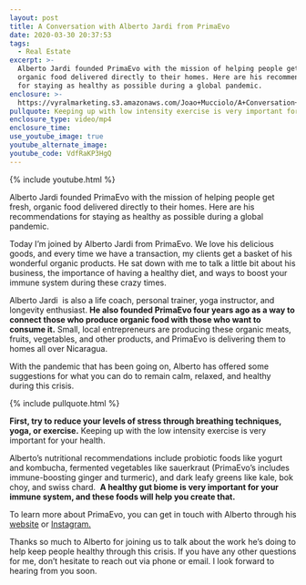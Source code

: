 ```yaml
---
layout: post
title: A Conversation with Alberto Jardi from PrimaEvo
date: 2020-03-30 20:37:53
tags:
  - Real Estate
excerpt: >-
  Alberto Jardi founded PrimaEvo with the mission of helping people get fresh,
  organic food delivered directly to their homes. Here are his recommendations
  for staying as healthy as possible during a global pandemic.
enclosure: >-
  https://vyralmarketing.s3.amazonaws.com/Joao+Mucciolo/A+Conversation+with+Alberto+Jardi+from+PrimaEvo.mp4
pullquote: Keeping up with low intensity exercise is very important for your health.
enclosure_type: video/mp4
enclosure_time:
use_youtube_image: true
youtube_alternate_image:
youtube_code: VdfRaKP3HgQ
---
```


{% include youtube.html %}

Alberto Jardi founded PrimaEvo with the mission of helping people get fresh, organic food delivered directly to their homes. Here are his recommendations for staying as healthy as possible during a global pandemic.

Today I’m joined by Alberto Jardi from PrimaEvo. We love his delicious goods, and every time we have a transaction, my clients get a basket of his wonderful organic products. He sat down with me to talk a little bit about his business, the importance of having a healthy diet, and ways to boost your immune system during these crazy times.

Alberto Jardi&nbsp; is also a life coach, personal trainer, yoga instructor, and longevity enthusiast. **He also founded PrimaEvo four years ago as a way to connect those who produce organic food with those who want to consume it.** Small, local entrepreneurs are producing these organic meats, fruits, vegetables, and other products, and PrimaEvo is delivering them to homes all over Nicaragua.

With the pandemic that has been going on, Alberto has offered some suggestions for what you can do to remain calm, relaxed, and healthy during this crisis.

{% include pullquote.html %}

**First, try to reduce your levels of stress through breathing techniques, yoga, or exercise.** Keeping up with the low intensity exercise is very important for your health.

Alberto’s nutritional recommendations include probiotic foods like yogurt and kombucha, fermented vegetables like sauerkraut (PrimaEvo’s includes immune-boosting ginger and turmeric), and dark leafy greens like kale, bok choy, and swiss chard.&nbsp; **A healthy gut biome is very important for your immune system, and these foods will help you create that.**

To learn more about PrimaEvo, you can get in touch with Alberto through his [website](http://primaevo.com) or [Instagram.](https://www.instagram.com/primaevonica/)&nbsp;

Thanks so much to Alberto for joining us to talk about the work he’s doing to help keep people healthy through this crisis. If you have any other questions for me, don’t hesitate to reach out via phone or email. I look forward to hearing from you soon.